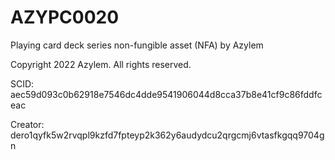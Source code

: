 # AZYPC0020
Playing card deck series non-fungible asset (NFA) by Azylem

Copyright 2022 Azylem. All rights reserved.

SCID: aec59d093c0b62918e7546dc4dde9541906044d8cca37b8e41cf9c86fddfceac

Creator: dero1qyfk5w2rvqpl9kzfd7fpteyp2k362y6audydcu2qrgcmj6vtasfkgqq9704gn
